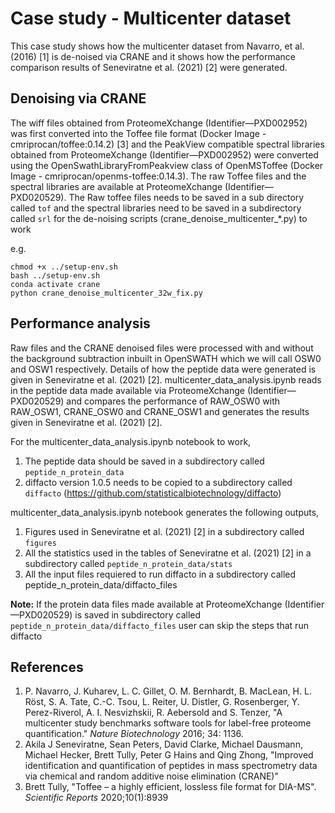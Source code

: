 # Case study - Multicenter dataset

This case study shows how the multicenter dataset from Navarro, et al. (2016) [1] is de-noised via CRANE and it shows how the performance comparison results of Seneviratne et al. (2021) [2] were generated.

## Denoising via CRANE

The wiff files obtained from ProteomeXchange (Identifier—PXD002952) was first converted into the Toffee file format (Docker Image - cmriprocan/toffee:0.14.2) [3] and the PeakView compatible spectral libraries obtained from ProteomeXchange (Identifier—PXD002952) were converted using the OpenSwathLibraryFromPeakview class of OpenMSToffee (Docker Image - cmriprocan/openms-toffee:0.14.3). The raw Toffee files and the spectral libraries are available at ProteomeXchange (Identifier—PXD020529). The Raw toffee files needs to be saved in a sub directory called ``tof`` and the spectral libraries need to be saved in a subdirectory called ``srl`` for the de-noising scripts (crane_denoise_multicenter_*.py)  to work

e.g.

```
chmod +x ../setup-env.sh
bash ../setup-env.sh
conda activate crane
python crane_denoise_multicenter_32w_fix.py
```

## Performance analysis

Raw files and the CRANE denoised files were processed with and without the background subtraction inbuilt in OpenSWATH which we will call OSW0 and OSW1 respectively. Details of how the peptide data were generated is given in Seneviratne et al. (2021) [2]. multicenter_data_analysis.ipynb reads in the peptide data made available via ProteomeXchange (Identifier—PXD020529) and compares the performance of RAW_OSW0 with RAW_OSW1, CRANE_OSW0 and CRANE_OSW1 and generates the results given in Seneviratne et al. (2021) [2].

For the multicenter_data_analysis.ipynb notebook to work,

1. The peptide data should be saved in a subdirectory called ``peptide_n_protein_data``
2. diffacto version 1.0.5 needs to be copied to a subdirectory called ``diffacto`` (https://github.com/statisticalbiotechnology/diffacto)

multicenter_data_analysis.ipynb notebook generates the following outputs,

1. Figures used in Seneviratne et al. (2021) [2] in a subdirectory called ``figures``
2. All the statistics used in the tables of Seneviratne et al. (2021) [2] in a subdirectory called ``peptide_n_protein_data/stats``
3. All the input files requiered to run diffacto in a subdirectory called peptide_n_protein_data/diffacto_files

**Note:** If the protein data files made available at ProteomeXchange (Identifier—PXD020529) is saved in subdirectory called ``peptide_n_protein_data/diffacto_files`` user can skip the steps that run diffacto

## References

 1. P. Navarro, J. Kuharev, L. C. Gillet, O. M. Bernhardt, B. MacLean, H. L. Röst, S. A. Tate, C.-C. Tsou, L. Reiter, U. Distler, G. Rosenberger, Y. Perez-Riverol, A. I. Nesvizhskii, R. Aebersold and S. Tenzer, "A multicenter study benchmarks software tools for label-free proteome quantification." *Nature Biotechnology* 2016; 34: 1136.
 2. Akila J Seneviratne, Sean Peters, David Clarke, Michael Dausmann, Michael Hecker, Brett Tully, Peter G Hains and Qing Zhong, "Improved identification and quantification of peptides in mass spectrometry data via chemical and random additive noise elimination (CRANE)"
 3. Brett Tully, "Toffee – a highly efficient, lossless file format for DIA-MS". *Scientific Reports* 2020;10(1):8939